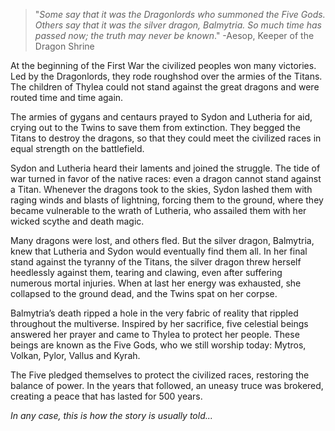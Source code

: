 >"*Some say that it was the Dragonlords who summoned the Five Gods. Others say that it was the silver dragon, Balmytria. So much time has passed now; the truth may never be known*."
>-Aesop, Keeper of the Dragon Shrine

At the beginning of the First War the civilized peoples won many victories. Led by the Dragonlords, they rode roughshod over the armies of the Titans. The children of Thylea could not stand against the great dragons and were routed time and time again.

The armies of gygans and centaurs prayed to Sydon and Lutheria for aid, crying out to the Twins to save them from extinction. They begged the Titans to destroy the dragons, so that they could meet the civilized races in equal strength on the battlefield.

Sydon and Lutheria heard their laments and joined the struggle. The tide of war turned in favor of the native races: even a dragon cannot stand against a Titan. Whenever the dragons took to the skies, Sydon lashed them with raging winds and blasts of lightning, forcing them to the ground, where they became vulnerable to the wrath of Lutheria, who assailed them with her wicked scythe and death magic.

Many dragons were lost, and others fled. But the silver dragon, Balmytria, knew that Lutheria and Sydon would eventually find them all. In her final stand against the tyranny of the Titans, the silver dragon threw herself heedlessly against them, tearing and clawing, even after suffering numerous mortal injuries. When at last her energy was exhausted, she collapsed to the ground dead, and the Twins spat on her corpse.

Balmytria’s death ripped a hole in the very fabric of reality that rippled throughout the multiverse. Inspired by her sacrifice, five celestial beings answered her prayer and came to Thylea to protect her people. These beings are known as the Five Gods, who we still worship today: Mytros, Volkan, Pylor, Vallus and Kyrah.

The Five pledged themselves to protect the civilized races, restoring the balance of power. In the years that followed, an uneasy truce was brokered, creating a peace that has lasted for 500 years.

*In any case, this is how the story is usually told...*